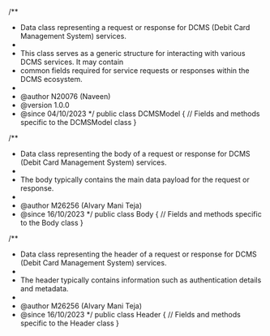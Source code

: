 /**
 * Data class representing a request or response for DCMS (Debit Card Management System) services.
 *
 * This class serves as a generic structure for interacting with various DCMS services. It may contain
 * common fields required for service requests or responses within the DCMS ecosystem.
 *
 * @author N20076 (Naveen)
 * @version 1.0.0
 * @since 04/10/2023
 */
public class DCMSModel {
    // Fields and methods specific to the DCMSModel class
}



/**
 * Data class representing the body of a request or response for DCMS (Debit Card Management System) services.
 *
 * The body typically contains the main data payload for the request or response.
 *
 * @author M26256 (Alvary Mani Teja)
 * @since 16/10/2023
 */
public class Body {
    // Fields and methods specific to the Body class
}



/**
 * Data class representing the header of a request or response for DCMS (Debit Card Management System) services.
 *
 * The header typically contains information such as authentication details and metadata.
 *
 * @author M26256 (Alvary Mani Teja)
 * @since 16/10/2023
 */
public class Header {
    // Fields and methods specific to the Header class
}


